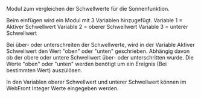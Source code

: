 Modul zum vergleichen der Schwellwerte für die Sonnenfunktion.

Beim einfügen wird ein Modul mit 3 Variablen hinzugefügt.
  Variable 1 = Aktiver Schwellwert
  Variable 2 = oberer Schwellwert
  Variable 3 = unterer Schwellwert

Bei über- oder unterschreiten der Schwellwerte, wird in der Variable Aktiver Schwellwert den Wert "oben" oder "unten" geschrieben. Abhängig davon ob der obere oder untere Schwellwert über- oder unterschritten wurde.
Die Werte "oben" oder "unten" werden benötigt um ein Ereignis (Bei bestimmten Wert) auszülösen.

In den Variablen oberer Schwellwert und unterer Schwellwert können im WebFront Integer Werte eingegeben werden.

